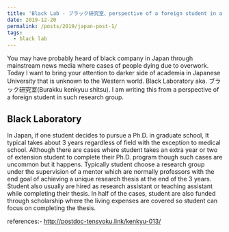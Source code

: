 ```yaml
---
title: 'Black Lab - ブラック研究室、perspective of a foreign student in a black research group in Japan '
date: 2019-12-20
permalink: /posts/2019/japan-post-1/
tags:
  - black lab
---
```

You may have probably heard of black company in Japan through mainstream news media where cases of people dying due to overwork. Today I want to bring your attention to darker side of academia in Japanese University that is unknown to the Western world. Black Laboratory aka. ブラック研究室(Burakku kenkyuu shitsu). I am writing this from a perspective of a foreign student in such research group.

Black Laboratory
----
In Japan, if one student decides to pursue a Ph.D. in graduate school, It typical takes about 3 years regardless of field with the exception to medical school. Although there are cases where student takes an extra year or two of extension student to complete their Ph.D. program though such cases are uncommon but it happens. Typically student choose a research group under the supervision of a mentor which are normally professors with the end goal of achieving a unique research thesis at the end of the 3 years. Student also usually are hired as research assistant or teaching assistant while completing their thesis. In half of the cases, student are also funded through scholarship where the living expenses are covered so student can focus on completing the thesis.


references:-
http://postdoc-tensyoku.link/kenkyu-013/